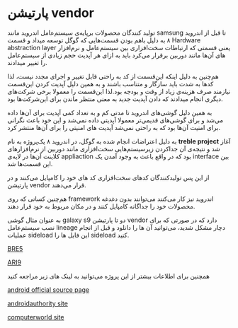 # پارتیشن vendor

تولید کنندگان محصولات برپایه‌ی
سیستم‌عامل اندروید مانند samsung تا قبل از اندروید ۸ به دلیل باهم بودن قسمت‌هایی که گوگل توسعه میداد و قسمت Hardware abstraction layer  یعنی قسمتی که ارتباطات سخت‌افزاری بین سیستم‌عامل و نرم‌افزار های آن‌ها مانند دوربین 
برقرار می‌کرد باید به ازای هر آپدیت حجم زیادی از سیستم‌عامل را تغییر میدادند.


هم‌چنین به دلیل اینکه این‌قسمت از کد به راحتی قابل تغییر و اجرای مجدد نیست، لذا کدها به شدت باید سازگار و متناسب باشند و به همین دلیل آپدیت کردن این‌قسمت نیازمند صرف هزینه‌ی زیاد از وقت و بودجه بود.لذا این‌قسمت را معمولا برخی شرکت‌های دیگری انجام میدادند که دادن آپدیت جدید به معنی منتظر ماندن برای این‌شرکت‌ها بود.

به همین دلیل گوشی‌های اندروید تا مدتی کم و به تعداد کمی آپدیت برای آن‌ها داده می‌شد و برای گوشی‌های قدیمی‌تر معمولا آپدیتی داده نمی‌شد و این خود باعث نگرانی برای امنیت آن‌ها بود که به راحتی نمی‌شد آپدیت های امنیتی را برای آن‌ها منتشر کرد.

به دلیل اعتراضات انجام شده به گوگل، در اندروید ۸ یک‌پروژه به نام **treble project**
 آغاز شد و نتیجه‌ی آن جداکردن زیرسیستم‌هایی سخت‌افزاری مانند دوربین از نرم‌افزارهای کلاینت آن‌ها در لایه‌ی appliaction بود که در واقع باعث به وجود آمدن یک interface
  بین این قسمت‌ها شد.

از این پس تولیدکنندگان کدهای سخت‌افزاری کد های خود را کامپایل می‌کنند و در پارتیشن vendor قرار می‌دهند.

هم‌چنین کسانی که روی framework اندروید نیز کار می‌کنند می‌توانند بدون دغدغه محصولات خود را جداگانه کامپایل کنند و در مکان مربوط به خود قرار دهند.

به عنوان مثال گوشی galaxy s9 دو تا پارتیشن vendor دارد که در صورتی که برای نصب سیستم‌عامل lineage دچار مشکل شدید، می‌توانید آن ها را دانلود و قبل از انجام عملیات sideload این فایل ها را sideload کنید.

[BRE5](https://mega.nz/#!r2g3FBQL!RI7jiQDm7WpeYMZvmURAWsiDMShEt0UPp5YCarvxuDo)

[ARI9](https://androidfilehost.com/?fid=11410932744536982158)

همچنین برای اطلاعات بیشتر از این پروژه می‌توانید به لینک های زیر مراجعه کنید

[android official source page](https://source.android.com/devices/architecture)

[androidauthority site](https://www.androidauthority.com/project-treble-818225/)

[computerworld site](https://www.computerworld.com/article/3306443/what-is-project-treble-android-upgrade-fix-explained.html)